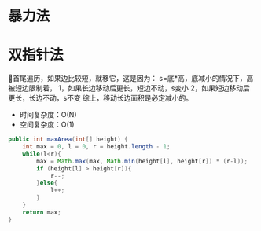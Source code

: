 # 暴力法
# 双指针法
首尾遍历，如果边比较短，就移它，这是因为：
s=底*高，底减小的情况下，高被短边限制着，
1，如果长边移动后更长，短边不动，s变小
2，如果短边移动后更长，长边不动，s不变
综上，移动长边面积是必定减小的。
* 时间复杂度：O(N)
* 空间复杂度：O(1)
```java
public int maxArea(int[] height) {
    int max = 0, l = 0, r = height.length - 1;
    while(l<r){
        max = Math.max(max, Math.min(height[l], height[r]) * (r-l));
        if (height[l] > height[r]){
            r--;
        }else{
            l++;
        }
    }
    return max;
}
```